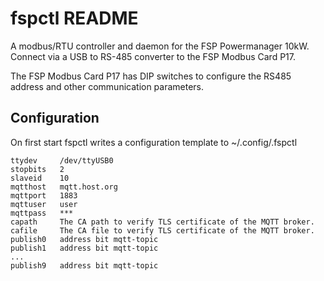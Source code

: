 fspctl README
=============

A modbus/RTU controller and daemon for the FSP Powermanager 10kW. Connect via a
USB to RS-485 converter to the FSP Modbus Card P17.

The FSP Modbus Card P17 has DIP switches to configure the RS485 address and
other communication parameters.

Configuration
-------------

On first start fspctl writes a configuration template to ~/.config/.fspctl

```
ttydev     /dev/ttyUSB0
stopbits   2
slaveid    10
mqtthost   mqtt.host.org
mqttport   1883
mqttuser   user
mqttpass   ***
capath     The CA path to verify TLS certificate of the MQTT broker.
cafile     The CA file to verify TLS certificate of the MQTT broker.
publish0   address bit mqtt-topic
publish1   address bit mqtt-topic
...
publish9   address bit mqtt-topic
```


